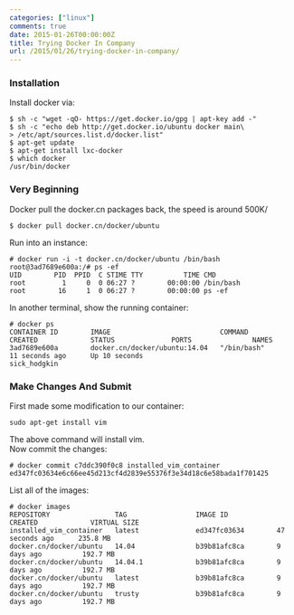 ```yaml
---
categories: ["linux"]
comments: true
date: 2015-01-26T00:00:00Z
title: Trying Docker In Company
url: /2015/01/26/trying-docker-in-company/
---
```


### Installation
Install docker via:    

```
$ sh -c "wget -qO- https://get.docker.io/gpg | apt-key add -"
$ sh -c "echo deb http://get.docker.io/ubuntu docker main\
> /etc/apt/sources.list.d/docker.list"
$ apt-get update
$ apt-get install lxc-docker
$ which docker
/usr/bin/docker

```
### Very Beginning
Docker pull the docker.cn packages back, the speed is around 500K/

```
$ docker pull docker.cn/docker/ubuntu

```
Run into an instance:    

```
# docker run -i -t docker.cn/docker/ubuntu /bin/bash
root@3ad7689e600a:/# ps -ef
UID        PID  PPID  C STIME TTY          TIME CMD
root         1     0  0 06:27 ?        00:00:00 /bin/bash
root        16     1  0 06:27 ?        00:00:00 ps -ef

```
In another terminal, show the running container:    

```
# docker ps
CONTAINER ID        IMAGE                           COMMAND             CREATED             STATUS              PORTS               NAMES
3ad7689e600a        docker.cn/docker/ubuntu:14.04   "/bin/bash"         11 seconds ago      Up 10 seconds                           sick_hodgkin 

```
### Make Changes And Submit
First made some modification to our container:    

```
sudo apt-get install vim

```
The above command will install vim.    
Now commit the changes:    

```
# docker commit c7ddc390f0c8 installed_vim_container
ed347fc03634e6c66ee45d213cf4d2839e55376f3e34d18c6e58bada1f701425

```
List all of the images:    

```
# docker images
REPOSITORY                TAG                 IMAGE ID            CREATED             VIRTUAL SIZE
installed_vim_container   latest              ed347fc03634        47 seconds ago      235.8 MB
docker.cn/docker/ubuntu   14.04               b39b81afc8ca        9 days ago          192.7 MB
docker.cn/docker/ubuntu   14.04.1             b39b81afc8ca        9 days ago          192.7 MB
docker.cn/docker/ubuntu   latest              b39b81afc8ca        9 days ago          192.7 MB
docker.cn/docker/ubuntu   trusty              b39b81afc8ca        9 days ago          192.7 MB

```
